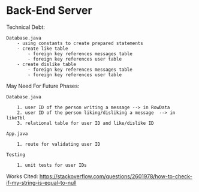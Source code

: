 # Back-End Server 

Technical Debt:

    Database.java
        - using constants to create prepared statements 
        - create like table 
            - foreign key references messages table 
            - foreign key references user table 
        - create dislike table 
            - foreign key references messages table 
            - foreign key references user table 
         
May Need For Future Phases:

    Database.java

        1. user ID of the person writing a message --> in RowData
        2. user ID of the person liking/disliking a message  --> in likeTbl
        3. relational table for user ID and like/dislike ID 

    App.java

        1. route for validating user ID 

    Testing 

        1. unit tests for user IDs

Works Cited:
https://stackoverflow.com/questions/2601978/how-to-check-if-my-string-is-equal-to-null
